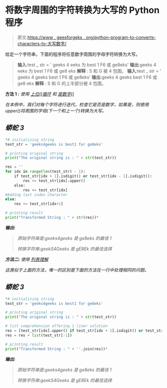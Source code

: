 # 将数字周围的字符转换为大写的 Python 程序

> 原文:[https://www . geesforgeks . org/python-program-to-converts-characters-to-大写数字/](https://www.geeksforgeeks.org/python-program-to-converts-characters-to-uppercase-around-numbers/)

给定一个字符串，下面的程序将任意数字周围的字母字符转换为大写。

> **输入**:test _ str = ' geeks 4 eeks 为 best 1 F6 或 ge8eks'
> **输出**:geeks 4 eeks 为 best 1 F6 或 ge8 eks
> **解释** : S 和 G 被 4 包围。
> **输入**:test _ str = ' geeks 4 geeks best 1 F6 或 ge8eks'
> **输出**:geeks 4 geeks best 1 F6 或 ge8 eks
> **解释** : S 和 G 的上半部分被 4 包围。

**方法 1 :** *使用* [*上位()*](https://www.geeksforgeeks.org/isupper-islower-lower-upper-python-applications/)*[*循环*](https://www.geeksforgeeks.org/loops-in-python/) *和* [*是数字()*](https://www.geeksforgeeks.org/python-string-isdigit-application/)*

*在本例中，我们对每个字符进行迭代，检查它是否是数字，如果是，则使用 upper()将周围的字母(下一个和上一个)转换为大写。*

## *蟒蛇 3*

```py
*# initializing string
test_str = 'geeks4geeks is best1 for ge8eks'

# printing original string
print("The original string is : " + str(test_str))

res = ''
for idx in range(len(test_str) - 1):
    if test_str[idx + 1].isdigit() or test_str[idx - 1].isdigit():
        res += test_str[idx].upper()
    else:
        res += test_str[idx]
#Adding last index character
else:
    res += test_str[idx+1]

# printing result
print("Transformed String : " + str(res))*
```

***输出:***

> *原始字符串是:geeks4geeks 是 ge8eks 的最佳 1*
> 
> *转换字符串:geekS4Geeks 是 gE8Ek 的最佳选择*

***方法二:** *使用* [*列表理解*](https://www.geeksforgeeks.org/comprehensions-in-python/)*

*这类似于上面的方法，唯一的区别是下面的方法在一行中处理相同的问题。*

## *蟒蛇 3*

```py
*# initializing string
test_str = 'geeks4geeks is best1 for ge8eks'

# printing original string
print("The original string is : " + str(test_str))

# list comprehension offering 1 liner solution
res = [test_str[idx].upper() if test_str[idx + 1].isdigit() or test_str[idx - 1].isdigit() else test_str[idx] for idx in range(len(test_str) - 1)]
res = res + list(test_str[-1])

# printing result
print("Transformed String : " + ''.join(res))*
```

***输出:***

> *原始字符串是:geeks4geeks 是 ge8eks 的最佳 1*
> 
> *转换字符串:geekS4Geeks 是 gE8Ek 的最佳选择*
